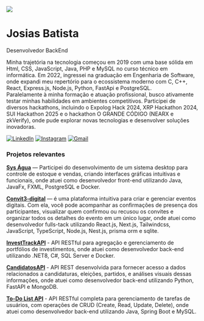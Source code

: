 ![](https://komarev.com/ghpvc/?username=josiasdev&color=006bed)

# Josias Batista
Desenvolvedor BackEnd

Minha trajetória na tecnologia começou em 2019 com uma base sólida em Html, CSS, JavaScript, Java, PHP e MySQL no curso técnico em informática. Em 2022, ingressei na graduação em Engenharia de Software, onde expandi meu repertório para o ecossistema moderno com C, C++, React, Express.js, Node.js, Python, FastApi e PostgreSQL.
<br>Paralelamente à minha formação e atuação profissional, busco ativamente testar minhas habilidades em ambientes competitivos. Participei de diversos hackathons, incluindo o Expolog Hack 2024, XRP Hackathon 2024, SUI Hackathon 2025 e o hackathon O GRANDE CÓDIGO (NEARX e zkVerify), onde pude explorar novas tecnologias e desenvolver soluções inovadoras.

[![LinkedIn](https://img.shields.io/badge/LinkedIn-0077B5?style=for-the-badge&logo=linkedin&logoColor=white)](https://www.linkedin.com/in/josias-batista/)
[![Instagram](https://img.shields.io/badge/-Instagram-%23E4405F?style=for-the-badge&logo=instagram&logoColor=white)](https://www.instagram.com/josiascristaodev/)
[![Gmail](https://img.shields.io/badge/Gmail-333333?style=for-the-badge&logo=gmail&logoColor=red)](mailto:francisco.batista67@alu.ufc.br)

### Projetos relevantes
[**Sys Água**](https://github.com/CristianoMends/sys-agua) — Participei do desenvolvimento de um sistema desktop para controle de estoque e vendas, criando interfaces gráficas
intuitivas e funcionais, onde atuei como desenvolvedor front-end utilizando Java, JavaFx, FXML, PostgreSQL e Docker.

[**Convit3-digital**](https://github.com/josiasdev/convit3-digital) — é uma plataforma intuitiva para criar e gerenciar eventos digitais. Com ela, você pode acompanhar as confirmações de presença dos participantes, visualizar quem confirmou ou recusou os convites e organizar todos os detalhes do evento em um único lugar, onde atuei como desenvolvedor fulls-tack utilizando React.js, Next.js, Tailwindcss, JavaScript, TypeScript, Node.js, Nest.js, prisma orm e sqlite.

[**InvestTrackAPI**](https://github.com/josiasdev/InvestTrackAPI) - API RESTful para agregação e gerenciamento de portfólios de investimentos, onde atuei como desenvolvedor back-end utilizando .NET8, C#, SQL Server e Docker.

[**CandidatosAPI**](https://github.com/josiasdev/CandidatosAPI) - API REST desenvolvida para fornecer acesso a dados relacionados a candidaturas, eleições, partidos, e análises visuais dessas informações, onde atuei como desenvolvedor back-end utilizando Python, FastAPI e MongoDB.

[**To-Do List API**](https://github.com/josiasdev/todo-list) - API RESTful completa para gerenciamento de tarefas de usuários, com operações de CRUD (Create, Read, Update, Delete), onde atuei como desenvolvedor back-end utilizando Java, Spring Boot e MySQL.
